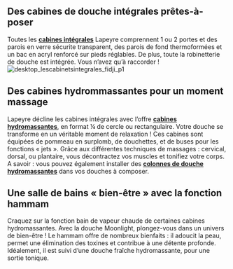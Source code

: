 ## Des cabines de douche intégrales prêtes-à-poser
Toutes les [**cabines intégrales**](/bain-CCU0002/douche-CCN0029/cabines-completes-CCN0125) Lapeyre comprennent 1 ou 2 portes et des parois en verre sécurite transparent, des parois de fond thermoformées et un bac en acryl renforcé sur pieds réglables. De plus, toute la robinetterie de douche est intégrée. Vous n’avez qu’à raccorder !
![desktop_lescabinetsintegrales_fidji_p1](//statics.lapeyre.fr/img/contrib/2bdd4da30020178b/desktop_lescabinetsintegrales_fidji_p1.jpg)
## Des cabines hydrommassantes pour un moment massage
Lapeyre décline les cabines intégrales avec l’offre [**cabines hydromassantes**](/cabine-integrale-hydromassante-moonlight-FPC1220370), en format ¼ de cercle ou rectangulaire. Votre douche se transforme en un véritable moment de relaxation !
Ces cabines sont équipées de pommeau en surplomb, de douchettes, et de buses pour les fonctions « jets ». Grâce aux différentes techniques de massages : cervical, dorsal, ou plantaire, vous décontractez vos muscles et tonifiez votre corps.
A savoir : vous pouvez également installer des [**colonnes de douche hydromassantes**](/colonne-de-douche-hydromassante-influence-FPC1237963) dans vos douches à composer.
## Une salle de bains « bien-être » avec la fonction hammam
Craquez sur la fonction bain de vapeur chaude de certaines cabines hydromassantes. Avec la douche Moonlight, plongez-vous dans un univers de bien-être !
Le hammam offre de nombreux bienfaits : il adoucit la peau, permet une élimination des toxines et contribue à une détente profonde. Idéalement, il est suivi d’une douche fraîche hydromassante, pour une sortie tonique.